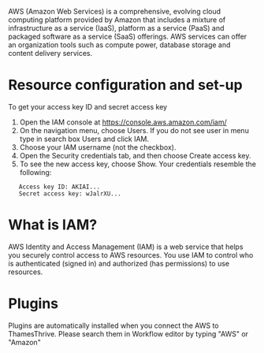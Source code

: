 AWS (Amazon Web Services) is a comprehensive, evolving cloud computing platform provided by Amazon that includes a
mixture of infrastructure as a service (IaaS), platform as a service (PaaS) and packaged software as a service (SaaS)
offerings. AWS services can offer an organization tools such as compute power, database storage and content delivery
services.

# Resource configuration and set-up

To get your access key ID and secret access key

1. Open the IAM console at https://console.aws.amazon.com/iam/
2. On the navigation menu, choose Users. If you do not see user in menu type in search box Users and click IAM.
3. Choose your IAM username (not the checkbox).
4. Open the Security credentials tab, and then choose Create access key.
5. To see the new access key, choose Show. Your credentials resemble the following:

```
   Access key ID: AKIAI...
   Secret access key: wJalrXU...
```

# What is IAM?

AWS Identity and Access Management (IAM) is a web service that helps you securely control access to AWS resources. You
use IAM to control who is authenticated (signed in) and authorized (has permissions) to use resources.

# Plugins

Plugins are automatically installed when you connect the AWS to ThamesThrive. Please search them in
Workflow editor by typing "AWS" or "Amazon"
